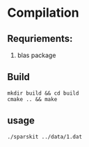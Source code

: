 # Compilation
## Requriements:
1. blas package

## Build
```console
mkdir build && cd build
cmake .. && make
```
## usage
```console
./sparskit ../data/1.dat
```